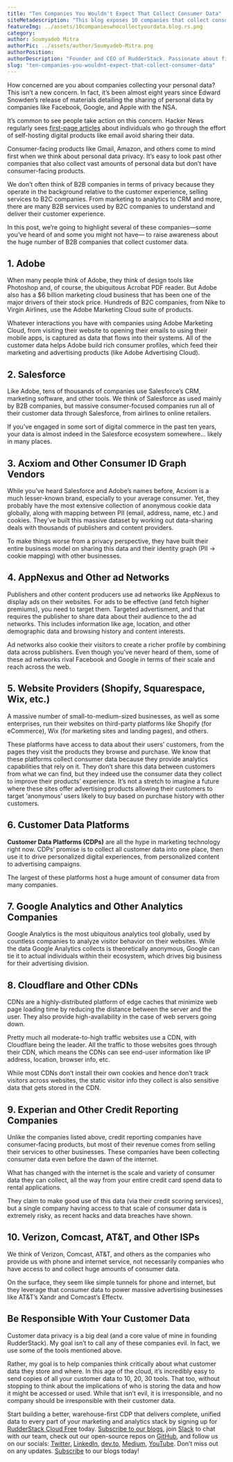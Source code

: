 ```yaml
---
title: "Ten Companies You Wouldn't Expect That Collect Consumer Data"
siteMetadescription: "This blog exposes 10 companies that collect consumer data but do not appear to collect data."
featureImg: ../assets/10companieswhocollectyourdata.blog.rs.png
category: 
author: Soumyadeb Mitra
authorPic: ../assets/author/Soumyadeb-Mitra.png
authorPosition: 
authorDescription: "Founder and CEO of RudderStack. Passionate about finding engineering solutions to real-world problems."
slug: "ten-companies-you-wouldnt-expect-that-collect-consumer-data"
---
```


How concerned are you about companies collecting your personal data? This isn’t a new concern. In fact, it’s been almost eight years since Edward Snowden’s release of materials detailing the sharing of personal data by companies like Facebook, Google, and Apple with the NSA. 

It’s common to see people take action on this concern. Hacker News regularly sees [first-page articles](https://news.ycombinator.com/item?id=25481465) about individuals who go through the effort of self-hosting digital products like email avoid sharing their data. 

Consumer-facing products like Gmail, Amazon, and others come to mind first when we think about personal data privacy. It’s easy to look past other companies that also collect vast amounts of personal data but don’t have consumer-facing products. 

We don’t often think of B2B companies in terms of privacy because they operate in the background relative to the customer experience, selling services to B2C companies. From marketing to analytics to CRM and more, there are many B2B services used by B2C companies to understand and deliver their customer experience. 

In this post, we’re going to highlight several of these companies—some you’ve heard of and some you might not have— to raise awareness about the huge number of B2B companies that collect customer data. 


## 1. Adobe

When many people think of Adobe, they think of design tools like Photoshop and, of course, the ubiquitous Acrobat PDF reader. But Adobe also has a $6 billion marketing cloud business that has been one of the major drivers of their stock price. Hundreds of B2C companies, from Nike to Virgin Airlines, use the Adobe Marketing Cloud suite of products. 

Whatever interactions you have with companies using Adobe Marketing Cloud, from visiting their website to opening their emails to using their mobile apps, is captured as data that flows into their systems. All of the customer data helps Adobe build rich consumer profiles, which feed their marketing and advertising products (like Adobe Advertising Cloud). 


## 2. Salesforce 

Like Adobe, tens of thousands of companies use Salesforce’s CRM, marketing software, and other tools. We think of Salesforce as used mainly by B2B companies, but massive consumer-focused companies run all of their customer data through Salesforce, from airlines to online retailers. 

If you’ve engaged in some sort of digital commerce in the past ten years, your data is almost indeed in the Salesforce ecosystem somewhere... likely in many places. 


## 3. Acxiom and Other Consumer ID Graph Vendors

While you’ve heard Salesforce and Adobe’s names before, Acxiom is a much lesser-known brand, especially to your average consumer. Yet, they probably have the most extensive collection of anonymous cookie data globally, along with mapping between PII (email, address, name, etc.) and cookies. They’ve built this massive dataset by working out data-sharing deals with thousands of publishers and content providers. 

To make things worse from a privacy perspective, they have built their entire business model on sharing this data and their identity graph (PII → cookie mapping) with other businesses. 


## 4. AppNexus and Other ad Networks

Publishers and other content producers use ad networks like AppNexus to display ads on their websites. For ads to be effective (and fetch higher premiums), you need to target them. Targeted advertisment, and that requires the publisher to share data about their audience to the ad networks. This includes information like age, location, and other demographic data and browsing history and content interests.  

Ad networks also cookie their visitors to create a richer profile by combining data across publishers. Even though you’ve never heard of them, some of these ad networks rival Facebook and Google in terms of their scale and reach across the web. 


## 5. Website Providers (Shopify, Squarespace, Wix, etc.)

A massive number of small-to-medium-sized businesses, as well as some enterprises, run their websites on third-party platforms like Shopify (for eCommerce), Wix (for marketing sites and landing pages), and others. 

These platforms have access to data about their users’ customers, from the pages they visit the products they browse and purchase. We know that these platforms collect consumer data because they provide analytics capabilities that rely on it. They don’t share this data between customers from what we can find, but they indeed use the consumer data they collect to improve their products’ experience. It’s not a stretch to imagine a future where these sites offer advertising products allowing their customers to target ‘anonymous’ users likely to buy based on purchase history with other customers. 


## 6. Customer Data Platforms 

**Customer Data Platforms (CDPs)** are all the hype in marketing technology right now. CDPs’ promise is to collect all customer data into one place, then use it to drive personalized digital experiences, from personalized content to advertising campaigns. 

The largest of these platforms host a huge amount of consumer data from many companies. 


## 7. Google Analytics and Other Analytics Companies

Google Analytics is the most ubiquitous analytics tool globally, used by countless companies to analyze visitor behavior on their websites. While the data Google Analytics collects is theoretically anonymous, Google can tie it to actual individuals within their ecosystem, which drives big business for their advertising division. 


## 8. Cloudflare and Other CDNs

CDNs are a highly-distributed platform of edge caches that minimize web page loading time by reducing the distance between the server and the user. They also provide high-availability in the case of web servers going down. 

Pretty much all moderate-to-high traffic websites use a CDN, with Cloudflare being the leader. All the traffic to those websites goes through their CDN, which means the CDNs can see end-user information like IP address, location, browser info, etc. 

While most CDNs don’t install their own cookies and hence don’t track visitors across websites, the static visitor info they collect is also sensitive data that gets stored in the CDN.


## 9. Experian and Other Credit Reporting Companies

Unlike the companies listed above, credit reporting companies have consumer-facing products, but most of their revenue comes from selling their services to other businesses. These companies have been collecting consumer data even before the dawn of the internet. 

What has changed with the internet is the scale and variety of consumer data they can collect, all the way from your entire credit card spend data to rental applications. 

They claim to make good use of this data (via their credit scoring services), but a single company having access to that scale of consumer data is extremely risky, as recent hacks and data breaches have shown. 


## 10. Verizon, Comcast, AT&T, and Other ISPs

We think of Verizon, Comcast, AT&T, and others as the companies who provide us with phone and internet service, not necessarily companies who have access to and collect huge amounts of consumer data. 

On the surface, they seem like simple tunnels for phone and internet, but they leverage that consumer data to power massive advertising businesses like AT&T’s Xandr and Comcast’s Effectv. 


## Be Responsible With Your Customer Data

Customer data privacy is a big deal (and a core value of mine in founding RudderStack). My goal isn’t to call any of these companies evil. In fact, we use some of the tools mentioned above. 

Rather, my goal is to help companies think critically about what customer data they store and where. In this age of the cloud, it’s incredibly easy to send copies of all your customer data to 10, 20, 30 tools. That too, without stopping to think about the implications of who is storing the data and how it might be accessed or used. While that isn’t evil, it is irresponsible, and no company should be irresponsible with their customer data. 

Start building a better, warehouse-first CDP that delivers complete, unified data to every part of your marketing and analytics stack by signing up for [RudderStack Cloud Free](https://app.rudderlabs.com/signup?type=freetrial) today. [Subscribe to our blogs](https://rudderstack.com/blog/), join [Slack](https://resources.rudderstack.com/join-rudderstack-slack) to chat with our team, check out our open-source repos on [GitHub](https://github.com/rudderlabs), and follow us on our socials: [Twitter](https://twitter.com/RudderStack), [LinkedIn](https://www.linkedin.com/company/rudderlabs/), [dev.to](http://dev.to/), [Medium](https://rudderstack.medium.com/), [YouTube](https://www.youtube.com/channel/UCgV-B77bV_-LOmKYHw8jvBw). Don’t miss out on any updates. [Subscribe](https://rudderstack.com/blog/) to our blogs today!
